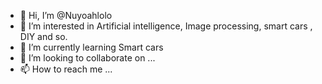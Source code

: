 - 👋 Hi, I’m @Nuyoahlolo
- 👀 I’m interested in Artificial intelligence, Image processing, smart cars , DIY and so.
- 🌱 I’m currently learning Smart cars
- 💞️ I’m looking to collaborate on ...
- 📫 How to reach me ...

<!---
Nuyoahlolo/Nuyoahlolo is a ✨ special ✨ repository because its `README.md` (this file) appears on your GitHub profile.
You can click the Preview link to take a look at your changes.
--->
